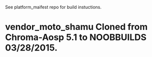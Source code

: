 See platform_maifest repo for build instuctions.

# vendor_moto_shamu Cloned from Chroma-Aosp 5.1 to NOOBBUILDS 03/28/2015.
